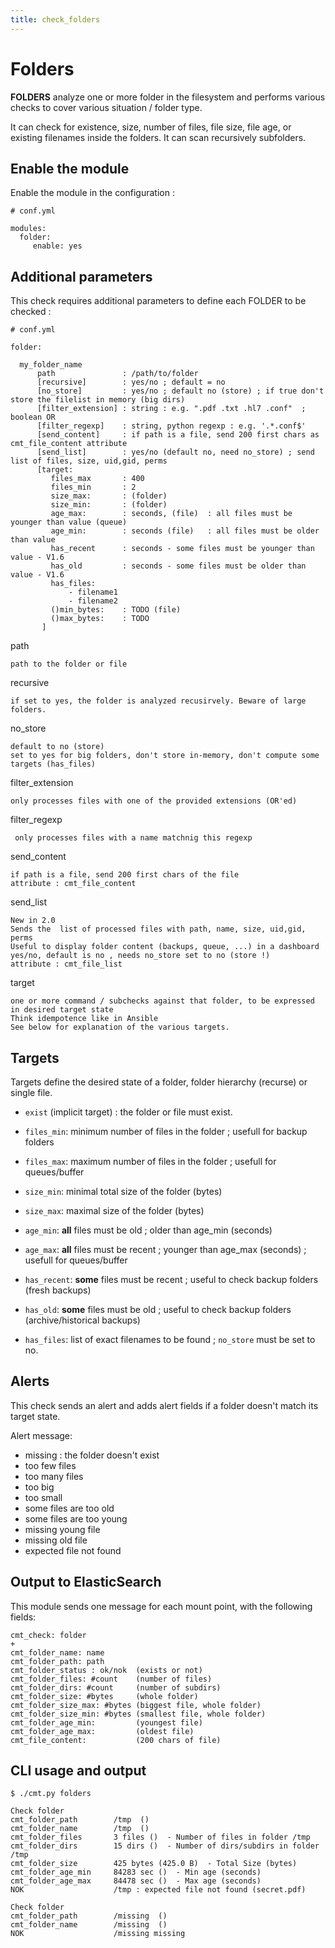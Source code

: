 ```yaml
---
title: check_folders
---
```


# Folders

**FOLDERS** analyze one or more folder in the filesystem and performs various checks to cover various situation / folder type.

It can check for existence, size, number of files, file size, file age, or existing filenames inside the folders. It can scan recursively subfolders.


## Enable the module

Enable the module in the configuration :

    # conf.yml

	modules:
  	  folder:
  	     enable: yes

## Additional parameters

This check requires additional parameters to define each FOLDER to be checked :

	# conf.yml
	
	folder:

      my_folder_name
		  path               : /path/to/folder
		  [recursive]        : yes/no ; default = no
	      [no_store]         : yes/no ; default no (store) ; if true don't store the filelist in memory (big dirs)
	      [filter_extension] : string : e.g. ".pdf .txt .hl7 .conf"  ; boolean OR 
	      [filter_regexp]    : string, python regexp : e.g. '.*.conf$'
		  [send_content]     : if path is a file, send 200 first chars as cmt_file_content attribute
		  [send_list]        : yes/no (default no, need no_store) ; send list of files, size, uid,gid, perms
		  [target:
		     files_max       : 400
		     files_min       : 2
		     size_max:       : (folder)
		     size_min:       : (folder)      
		     age_max:        : seconds, (file)  : all files must be younger than value (queue)
		     age_min:        : seconds (file)   : all files must be older than value
		     has_recent      : seconds - some files must be younger than value - V1.6
		     has_old         : seconds - some files must be older than value - V1.6
		     has_files: 
		         - filename1
		         - filename2
		     ()min_bytes:    : TODO (file)
		     ()max_bytes:    : TODO
		   ]


path

    path to the folder or file

recursive

    if set to yes, the folder is analyzed recusirvely. Beware of large folders.


no_store

    default to no (store)
    set to yes for big folders, don't store in-memory, don't compute some targets (has_files)

filter_extension

    only processes files with one of the provided extensions (OR'ed)

filter_regexp

     only processes files with a name matchnig this regexp 


send_content

	if path is a file, send 200 first chars of the file
	attribute : cmt_file_content    

send_list

	New in 2.0
	Sends the  list of processed files with path, name, size, uid,gid, perms
	Useful to display folder content (backups, queue, ...) in a dashboard
	yes/no, default is no , needs no_store set to no (store !)
	attribute : cmt_file_list
	
target

    one or more command / subchecks against that folder, to be expressed in desired target state
    Think idempotence like in Ansible
    See below for explanation of the various targets.


## Targets

Targets define the desired state of a folder, folder hierarchy (recurse) or single file.

- `exist` (implicit target) : the folder or file must exist.

- `files_min`: minimum number of files in the folder ; usefull for backup folders

- `files_max`: maximum number of files in the folder ; usefull for queues/buffer

- `size_min`: minimal total size of the folder (bytes)

- `size_max`: maximal  size of the folder (bytes)

- `age_min`: **all** files must be old ; older than age_min  (seconds)
 
- `age_max`:  **all** files must be recent ; younger than age_max (seconds) ; usefull for queues/buffer

- `has_recent`: **some** files must be recent ; useful to check backup folders (fresh backups)

- `has_old`: **some** files must be old ; useful to check backup folders (archive/historical backups)

- `has_files`: list of exact filenames to be found ; `no_store` must be set to no.


## Alerts

This check sends an alert and adds alert fields if a folder doesn't match its target state.


Alert message:

- missing : the folder doesn't exist
- too few files
- too many files
- too big
- too small
- some files are too old 
- some files are too young
- missing young file
- missing old file
- expected file not found

## Output to ElasticSearch

This module sends one message for each mount point, with the following fields:

	cmt_check: folder
	+
	cmt_folder_name: name
	cmt_folder_path: path
	cmt_folder_status : ok/nok  (exists or not)
	cmt_folder_files: #count    (number of files)
	cmt_folder_dirs: #count     (number of subdirs)
	cmt_folder_size: #bytes     (whole folder)
	cmt_folder_size_max: #bytes (biggest file, whole folder)
	cmt_folder_size_min: #bytes (smallest file, whole folder)
	cmt_folder_age_min:         (youngest file)
	cmt_folder_age_max:         (oldest file)
	cmt_file_content:           (200 chars of file)

## CLI usage and output

	$ ./cmt.py folders

	Check folder 
	cmt_folder_path        /tmp  () 
	cmt_folder_name        /tmp  () 
	cmt_folder_files       3 files ()  - Number of files in folder /tmp
	cmt_folder_dirs        15 dirs ()  - Number of dirs/subdirs in folder /tmp
	cmt_folder_size        425 bytes (425.0 B)  - Total Size (bytes)
	cmt_folder_age_min     84283 sec ()  - Min age (seconds)
	cmt_folder_age_max     84478 sec ()  - Max age (seconds)
	NOK                    /tmp : expected file not found (secret.pdf)

	Check folder 
	cmt_folder_path        /missing  () 
	cmt_folder_name        /missing  () 
	NOK                    /missing missing







